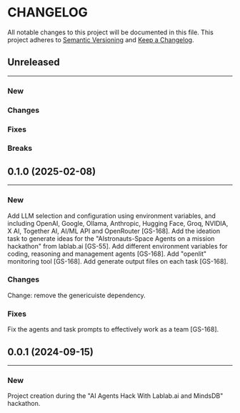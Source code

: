 # CHANGELOG

All notable changes to this project will be documented in this file.
This project adheres to [Semantic Versioning](http://semver.org/) and [Keep a Changelog](http://keepachangelog.com/).



## Unreleased
---

### New

### Changes

### Fixes

### Breaks


## 0.1.0 (2025-02-08)
---

### New
Add LLM selection and configuration using environment variables, and including OpenAI, Google, Ollama, Anthropic, Hugging Face, Groq, NVIDIA, X AI, Together AI, AI/ML API and OpenRouter [GS-168].
Add the ideation task to generate ideas for the "AIstronauts-Space Agents on a mission hackathon" from lablab.ai [GS-55].
Add different environment variables for coding, reasoning and management agents [GS-168].
Add "openlit" monitoring tool [GS-168].
Add generate output files on each task [GS-168].

### Changes
Change: remove the genericuiste dependency.

### Fixes
Fix the agents and task prompts to effectively work as a team [GS-168].


## 0.0.1 (2024-09-15)
---

### New
Project creation during the "AI Agents Hack With Lablab.ai and MindsDB" hackathon.
